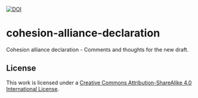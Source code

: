 [![DOI](https://zenodo.org/badge/268235442.svg)](https://zenodo.org/badge/latestdoi/268235442)

# cohesion-alliance-declaration
Cohesion alliance declaration - Comments and thoughts for the new draft.

## License

This work is licensed under a [Creative Commons Attribution-ShareAlike 4.0 International License](https://creativecommons.org/licenses/by-sa/4.0/).
